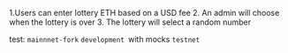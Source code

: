 1.Users can enter lottery  ETH based on a USD fee
2. An admin will choose when the lottery is over
3. The lottery will select a random number

test: 
`mainnnet-fork`
`development `with mocks
`testnet`